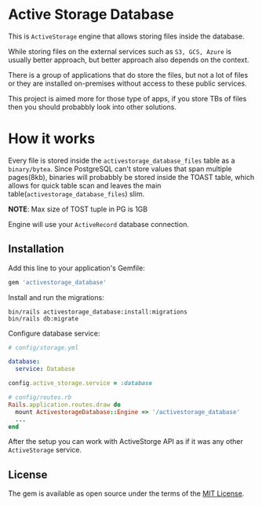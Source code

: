 # Active Storage Database

This is `ActiveStorage` engine that allows storing files inside the database.

While storing files on the external services such as `S3, GCS, Azure` is usually better approach, but better approach also
depends on the context.

There is a group of applications that do store the files, but not a lot of files or they are installed on-premises without
access to these public services.

This project is aimed more for those type of apps, if you store TBs of files then you should probabbly look into other solutions.


# How it works

Every file is stored inside the `activestorage_database_files` table as a `binary/bytea`.
Since PostgreSQL can't store values that span multiple pages(8kb), binaries will probabbly be stored inside the TOAST table,
which allows for quick table scan and leaves the main table(`activestorage_database_files`) slim.

**NOTE**: Max size of TOST tuple in PG is 1GB


Engine will use your `ActiveRecord` database connection.


## Installation
Add this line to your application's Gemfile:

```ruby
gem 'activestorage_database'
```

Install and run the migrations:
```
bin/rails activestorage_database:install:migrations
bin/rails db:migrate
```

Configure database service:
```yml
# config/storage.yml

database:
  service: Database
```

```ruby
config.active_storage.service = :database
```

```ruby
# config/routes.rb
Rails.application.routes.draw do
  mount ActivestorageDatabase::Engine => '/activestorage_database'
  ...
end
```


After the setup you can work with ActiveStorge API as if it was any other `ActiveStorage` service.


## License
The gem is available as open source under the terms of the [MIT License](https://opensource.org/licenses/MIT).

